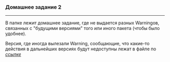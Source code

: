 ### Домашнее задание 2

--- 

В папке лежит домашнее задание, где не выдается разных Warningов, связанных с "будущими версиями" того или иного пакета (чтобы было удобнее).

Версия, где иногда вылезали Warning, сообщающие, что какие-то действия в дальнейших версиях будут недоступны лежат в файле по *[ссылке]()*
